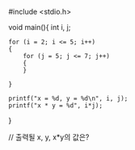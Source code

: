 #include <stdio.h>

void main(){
    int i, j;

    for (i = 2; i <= 5; i++)
    {
        for (j = 5; j <= 7; j++)
        {
        }
        
    }
    
    printf("x = %d, y = %d\n", i, j);
    printf("x * y = %d", i*j);
}

// 출력될 x, y, x*y의 값은?

